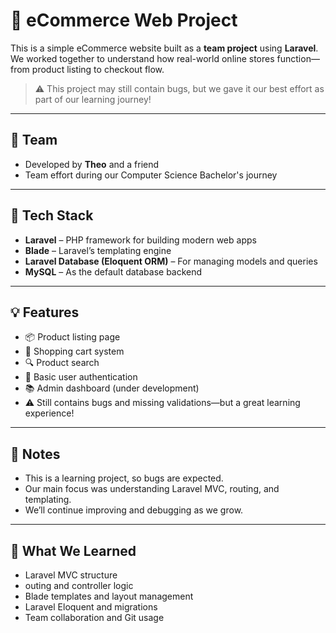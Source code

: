 # 🛒 eCommerce Web Project

This is a simple eCommerce website built as a **team project** using **Laravel**.  
We worked together to understand how real-world online stores function—from product listing to checkout flow.

> ⚠️ This project may still contain bugs, but we gave it our best effort as part of our learning journey!

---

## 👥 Team

- Developed by **Theo** and a friend  
- Team effort during our Computer Science Bachelor's journey

---

## 🔧 Tech Stack

- **Laravel** – PHP framework for building modern web apps  
- **Blade** – Laravel’s templating engine  
- **Laravel Database (Eloquent ORM)** – For managing models and queries  
- **MySQL** – As the default database backend

---

## 💡 Features

- 📦 Product listing page  
- 🛒 Shopping cart system  
- 🔍 Product search  
- 👤 Basic user authentication  
- 📚 Admin dashboard (under development)  
- ⚠️ Still contains bugs and missing validations—but a great learning experience!

---

## 📌 Notes
- This is a learning project, so bugs are expected.
- Our main focus was understanding Laravel MVC, routing, and templating.
- We’ll continue improving and debugging as we grow.

---

## 🧠 What We Learned
- Laravel MVC structure
- outing and controller logic
- Blade templates and layout management
- Laravel Eloquent and migrations
- Team collaboration and Git usage
